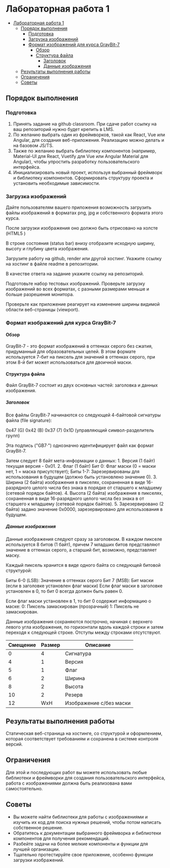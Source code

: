 # Лабораторная работа 1

<!--toc:start-->

- [Лабораторная работа 1](#лабораторная-работа-1)
  - [Порядок выполнения](#порядок-выполнения)
    - [Подготовка](#подготовка)
    - [Загрузка изображений](#загрузка-изображений)
    - [Формат изображений для курса GrayBit-7](#формат-изображений-для-курса-graybit-7)
      - [Обзор](#обзор)
      - [Структура файла](#структура-файла)
        - [Заголовок](#заголовок)
        - [Данные изображения](#данные-изображения)
  - [Результаты выполнения работы](#результаты-выполнения-работы)
  - [Ограничения](#ограничения)
  - [Советы](#советы)

<!--toc:end-->

## Порядок выполнения

### Подготовка

1. Принять задание на github classroom. При сдаче работ ссылку на ваш репозиторий нужно будет крепить в LMS.
2. По желанию выбрать один из фреймворков, такой как React, Vue или Angular, для создания веб-приложения. Реализацию можно делать и на базовом JS/TS.
3. Также по желанию выбрать библиотеку компонентов (например, Material-UI для React, Vuetify для Vue или Angular Material для Angular), чтобы упростить разработку пользовательского интерфейса.
4. Инициализировать новый проект, используя выбранный фреймворк и библиотеку компонентов. Сформировать структуру проекта и установить необходимые зависимости.

### Загрузка изображений

Дайте пользователям вашего приложения возможность загрузить файлы изображений в форматах png, jpg и собственного формата этого курса.

После загрузки изображения оно должно быть отрисовано на холсте (HTML5 <canvas>)

В строке состояния (status bar) внизу отобразите исходную ширину, высоту и глубину цвета изображения.

Загрузите работу на github, render или другой хостинг. Укажите ссылку на хостинг в файле readme в репозитории.

В качестве ответа на задание укажите ссылку на репозиторий.

Подготовьте набор тестовых изображений. Проверьте загрузку изображений во всех форматах, с разными размерами меньше и больше разрешения монитора.

Проверьте как приложение реагирует на изменение ширины видимой области веб-страницы (viewport).

### Формат изображений для курса GrayBit-7

#### Обзор

GrayBit-7 - это формат изображений в оттенках серого без сжатия, придуманный для образовательных целей. В этом формате используется 7-бит на пиксель для значений в оттенках серого, при этом 8-й бит может использоваться для двоичной маски.

#### Структура файла

Файл GrayBit-7 состоит из двух основных частей: заголовка и данных изображения.

##### Заголовок

Все файлы GrayBit-7 начинаются со следующей 4-байтовой сигнатуры файла (file signature):

0x47 (G)
0x42 (B)
0x37 (7)
0x1D (управляющий символ-разделитель групп)

Эта подпись ("GB7·") однозначно идентифицирует файл как формат GrayBit-7.

Затем следует 8 байт мета-информации о данных: 1. Версия (1 байт) текущая версия - 0x01. 2. Флаг (1 байт) Бит 0: Флаг маски (0 = маски нет, 1 = маска присутствует); Биты 1-7: Зарезервированы для использования в будущем (должно быть установлено значение 0). 3. Ширина (2 байта) изображения в пикселях, сохраненная в виде 16-разрядного целого числа без знака в порядке от старшего к младшему (сетевой порядок байтов). 4. Высота (2 байта) изображения в пикселях, сохраненная в виде 16-разрядного целого числа без знака в от старшего к младшему (сетевой порядок байтов). 5. Зарезервировано (2 байта) задано значение 0x0000, зарезервировано для использования в будущем.

##### Данные изображения

Данные изображения следуют сразу за заголовком. В каждом пикселе используется 8 битов (1 байт), причем 7 младших битов представляют значение в оттенках серого, а старший бит, возможно, представляет маску.

Каждый пиксель хранится в виде одного байта со следующей битовой структурой:

Биты 6-0 (LSB): Значение в оттенках серого Бит 7 (MSB): Бит маски (если в заголовке установлен флаг маски) Если флаг маски в заголовке установлен в 0, то бит 0 всегда должен быть равен 0.

Если флаг маски установлен в 1, то бит 0 содержит информацию о маске: 0: Пиксель замаскирован (прозрачный) 1: Пиксель не замаскирован.

Данные изображения сохраняются построчно, начиная с верхнего левого угла изображения, по горизонтали вдоль каждой строки и затем переходя к следующей строке. Отступы между строками отсутствуют.

| Смещение | Размер | Описание                |
| -------- | ------ | ----------------------- |
| 0        | 4      | Сигнатура               |
| 4        | 1      | Версия                  |
| 5        | 1      | Флаг                    |
| 6        | 2      | Ширина                  |
| 8        | 2      | Высота                  |
| 10       | 2      | Резерв                  |
| 12       | WxH    | Изображение с/без маски |

## Результаты выполнения работы

Статическая веб-страница на хостинге, со структурой и оформлением, которая соответствует требованиям и сохранена в системе контроля версий.

## Ограничения

Для этой и последующих работ вы можете использовать любые библиотеки и фреймворки для создания пользовательского интерфейса, работа с изображениями должна быть реализована вами самостоятельно.

## Советы

- Вы можете найти библиотеки для работы с изображениями и изучить их код для поиска нужных решений, чтобы потом написать собственное решение.
- Обратитесь к документации выбранного фреймворка и библиотеки компонентов для получения рекомендаций.
- Разбейте задачи на более мелкие компоненты и функции для лучшей организации.
- Тщательно протестируйте свое приложение, особенно функции загрузки изображений.
